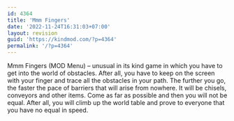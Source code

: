 ```yaml
---
id: 4364
title: 'Mmm Fingers'
date: '2022-11-24T16:31:03+07:00'
layout: revision
guid: 'https://kindmod.com/?p=4364'
permalink: '/?p=4364'
---
```


Mmm Fingers (MOD Menu) – unusual in its kind game in which you have to get into the world of obstacles. After all, you have to keep on the screen with your finger and trace all the obstacles in your path. The further you go, the faster the pace of barriers that will arise from nowhere. It will be chisels, conveyors and other items. Come as far as possible and then you will not be equal. After all, you will climb up the world table and prove to everyone that you have no equal in speed.